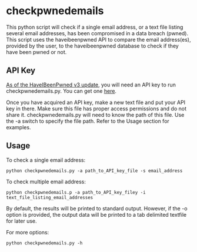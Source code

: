 # checkpwnedemails
This python script will check if a single email address, or a text file listing several email addresses, has been compromised in a data breach (pwned).  This script uses the haveibeenpwned API to compare the email address(es), provided by the user, to the haveibeenpwned database to check if they have been pwned or not.


## API Key 
[As of the HaveIBeenPwned v3 update](https://www.troyhunt.com/authentication-and-the-have-i-been-pwned-api/), you will need an API key to run checkpwnedemails.py.  You can get one [here](https://haveibeenpwned.com/API/Key).

Once you have acquired an API key, make a new text file and put your API key in there.  Make sure this file has proper access permissions and do not share it.  checkpwnedemails.py will need to know the path of this file.  Use the -a switch to specify the file path.  Refer to the Usage section for examples.

## Usage

To check a single email address:

`python checkpwnedemails.py -a path_to_API_key_file -s email_address`

To check multiple email address:

`python checkpwnedemails.p -a path_to_API_key_filey -i text_file_listing_email_addresses`

By default, the results will be printed to standard output.  However, if the -o option is provided, the output data will be printed to a tab delimited textfile for later use.

For more options:

`python checkpwnedemails.py -h`
